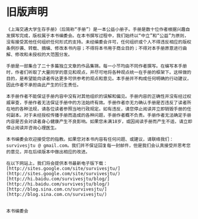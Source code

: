 # 旧版声明



    《上海交通大学生存手册》（后简称“手册”）是一本公益小册子。手册是数十位作者根据兴趣自发撰写完成，版权属于本书编委会。在本书撰写过程中，我们始终以“中立”和“公益”为原则，没有接受其他任何组织任何形式的支持。未经编委会许可，任何组织或个人不得违反相应的版权条例抄袭、转载、摘编、修改本书内容；不得将本书用于商业目的；不得对本手册原意进行曲解、修改和未授权的大范围分发。
    
    手册是一部集合了二十多篇独立文章的作品集锦。每一小节均由不同作者撰写。在编写本手册时，作者们听取了大量同学的意见和观点，并尽可地将各种观点统一在手册的框架下。这样做的目的，是希望能向读者传达更多可供参考的观点和意见。本手册并不构成任何明确的行动建议，因此作者不承担由此产生的衍生责任。
    
    本手册作者不能保证手册内容中没有对其他组织的误解和偏见。手册内容的正确性并没有经过权威审查，手册作者无法保证手册中的方法始终有效。手册作者亦无力确认手册是否违反了读者所在地的各种法规，请各位读者参照当地行政规定。如有违反，请您停止阅读并立即销毁手册的任何副本。对于未经授权传播手册而造成的各种问题，手册作者概不负责。手册作者无法确定手册内容是否会对读者身心健康产生不良影响。如果您未满18岁，或因阅读手册而产生不适，请立即停止阅读并咨询心理医生。
    
    本书编委会欢迎接受您的指教。如果您对本书内容有任何问题、或建议，请联络我们：survivesjtu @ gmail.com。我们并不保证回复每一封邮件，但是我们会认真接受并思考您的意见，并在后续版本中做出相应的改进。
    
    在以下网站上，我们将会提供本书最新电子版下载： [http://sites.google.com/site/survivesjtu/](http://sites.google.com/site/survivesjtu/) [http://hi.baidu.com/survivesjtu/blog/](http://hi.baidu.com/survivesjtu/blog/) [http://blog.sina.com.cn/survivesjtu/](http://blog.sina.com.cn/survivesjtu/)
    
                                                                                                                                                      本书编委会

